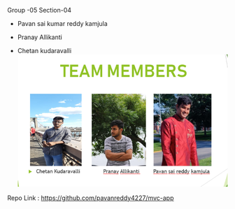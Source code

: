Group -05
Section-04

- Pavan sai kumar reddy kamjula

- Pranay Allikanti

- Chetan kudaravalli
![](Capture.PNG)

Repo Link : https://github.com/pavanreddy4227/mvc-app



